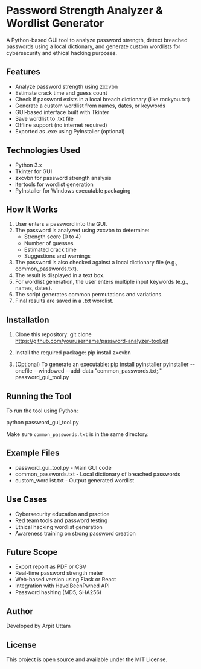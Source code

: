 # Password Strength Analyzer & Wordlist Generator

A Python-based GUI tool to analyze password strength, detect breached passwords using a local dictionary, and generate custom wordlists for cybersecurity and ethical hacking purposes.

## Features

- Analyze password strength using zxcvbn
- Estimate crack time and guess count
- Check if password exists in a local breach dictionary (like rockyou.txt)
- Generate a custom wordlist from names, dates, or keywords
- GUI-based interface built with Tkinter
- Save wordlist to .txt file
- Offline support (no internet required)
- Exported as .exe using PyInstaller (optional)

## Technologies Used

- Python 3.x
- Tkinter for GUI
- zxcvbn for password strength analysis
- itertools for wordlist generation
- PyInstaller for Windows executable packaging

## How It Works

1. User enters a password into the GUI.
2. The password is analyzed using zxcvbn to determine:
   - Strength score (0 to 4)
   - Number of guesses
   - Estimated crack time
   - Suggestions and warnings
3. The password is also checked against a local dictionary file (e.g., common_passwords.txt).
4. The result is displayed in a text box.
5. For wordlist generation, the user enters multiple input keywords (e.g., names, dates).
6. The script generates common permutations and variations.
7. Final results are saved in a .txt wordlist.

## Installation

1. Clone this repository:
   git clone https://github.com/yourusername/password-analyzer-tool.git

2. Install the required package:
   pip install zxcvbn

3. (Optional) To generate an executable:
   pip install pyinstaller
   pyinstaller --onefile --windowed --add-data "common_passwords.txt;." password_gui_tool.py

## Running the Tool

To run the tool using Python:

   python password_gui_tool.py

Make sure `common_passwords.txt` is in the same directory.

## Example Files

- password_gui_tool.py - Main GUI code
- common_passwords.txt - Local dictionary of breached passwords
- custom_wordlist.txt - Output generated wordlist

## Use Cases

- Cybersecurity education and practice
- Red team tools and password testing
- Ethical hacking wordlist generation
- Awareness training on strong password creation

## Future Scope

- Export report as PDF or CSV
- Real-time password strength meter
- Web-based version using Flask or React
- Integration with HaveIBeenPwned API
- Password hashing (MD5, SHA256)

## Author

Developed by Arpit Uttam

## License

This project is open source and available under the MIT License.
